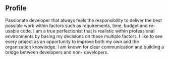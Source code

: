## Profile

Passionate developer that always feels the responsibility to deliver the best
possible work within factors such as requirements, time, budget and re-usable
code. I am a true perfectionist that is realistic within professional
environments by basing my decisions on these multiple factors. I like to see
every project as an opportunity to improve both my own and the organization
knowledge. I am known for clear communication and building a bridge between
developers and non- developers.
